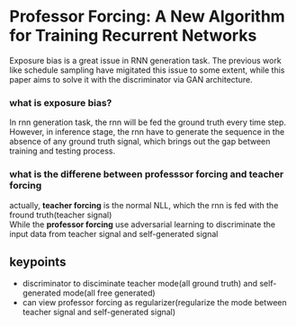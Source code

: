 # Professor Forcing: A New Algorithm for Training Recurrent Networks
Exposure bias is a great issue in RNN generation task. The previous work like schedule sampling have migitated this issue to some extent, while this paper aims to solve it with the discriminator via GAN architecture.   

### what is exposure bias?
In rnn generation task, the rnn will be fed the ground truth every time step. However, in inference stage, the rnn have to generate the sequence in the absence of any ground truth signal, which brings out the gap between training and testing process.

### what is the differene between professsor forcing and teacher forcing
actually, **teacher forcing** is the normal NLL, which the rnn is fed with the fround truth(teacher signal)   
While the **professor forcing** use adversarial learning to discriminate the input data from teacher signal and self-generated signal

## keypoints
- discriminator to disciminate teacher mode(all ground truth) and self-generated mode(all free generated) 
- can view professor forcing as regularizer(regularize the mode between teacher signal and self-generated signal)


